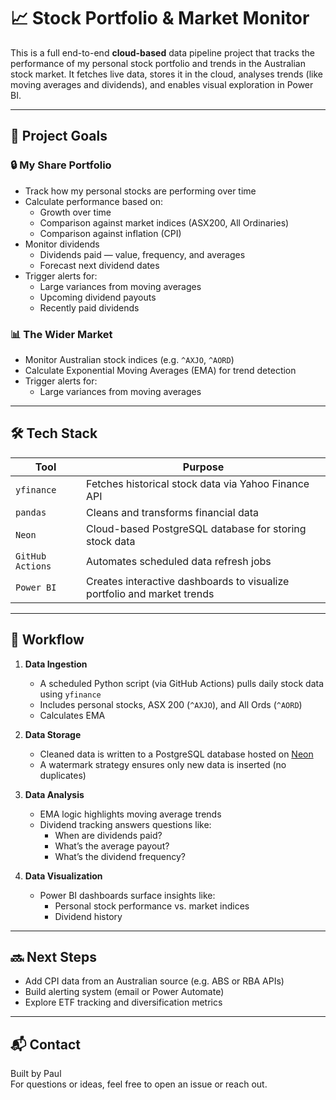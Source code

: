 # 📈 Stock Portfolio & Market Monitor

This is a full end-to-end **cloud-based** data pipeline project that tracks the performance of my personal stock portfolio and trends in the Australian stock market. It fetches live data, stores it in the cloud, analyses trends (like moving averages and dividends), and enables visual exploration in Power BI.

---

## 🧠 Project Goals

### 🔒 My Share Portfolio
- Track how my personal stocks are performing over time
- Calculate performance based on:
  - Growth over time
  - Comparison against market indices (ASX200, All Ordinaries)
  - Comparison against inflation (CPI)
- Monitor dividends
  - Dividends paid — value, frequency, and averages
  - Forecast next dividend dates
- Trigger alerts for:
  - Large variances from moving averages
  - Upcoming dividend payouts
  - Recently paid dividends

### 📊 The Wider Market
- Monitor Australian stock indices (e.g. `^AXJO`, `^AORD`)
- Calculate Exponential Moving Averages (EMA) for trend detection
- Trigger alerts for:
  - Large variances from moving averages

---

## 🛠️ Tech Stack

| Tool           | Purpose                          |
|----------------|----------------------------------|
| `yfinance`     | Fetches historical stock data via Yahoo Finance API |
| `pandas`       | Cleans and transforms financial data |
| `Neon`         | Cloud-based PostgreSQL database for storing stock data |
| `GitHub Actions` | Automates scheduled data refresh jobs |
| `Power BI`     | Creates interactive dashboards to visualize portfolio and market trends |

---

## 🔄 Workflow

1. **Data Ingestion**
   - A scheduled Python script (via GitHub Actions) pulls daily stock data using `yfinance`
   - Includes personal stocks, ASX 200 (`^AXJO`), and All Ords (`^AORD`)
   - Calculates EMA 

2. **Data Storage**
   - Cleaned data is written to a PostgreSQL database hosted on [Neon](https://neon.tech)
   - A watermark strategy ensures only new data is inserted (no duplicates)

3. **Data Analysis**
   - EMA logic highlights moving average trends
   - Dividend tracking answers questions like:
     - When are dividends paid?
     - What’s the average payout?
     - What’s the dividend frequency?

4. **Data Visualization**
   - Power BI dashboards surface insights like:
     - Personal stock performance vs. market indices
     - Dividend history

---

## 🔜 Next Steps

- Add CPI data from an Australian source (e.g. ABS or RBA APIs)
- Build alerting system (email or Power Automate)
- Explore ETF tracking and diversification metrics

---

## 📬 Contact

Built by Paul  
For questions or ideas, feel free to open an issue or reach out.
